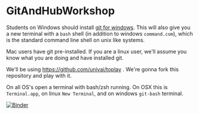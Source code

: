 # GitAndHubWorkshop

Students on Windows should install [git for windows](https://git-scm.com/download/win). This will also give you a new terminal with a `bash` shell (in addition to windows `command.com`), which is the standard command line shell on unix like systems. 

Mac users have git pre-installed. If you are a linux user, we'll assume you know what you are doing and have installed git.

We'll be using https://github.com/univai/toplay . We're gonna fork this repository and play with it.

On all OS's open a terminal with bash/zsh running. On OSX this is `Terminal.app`, on linux `New Terminal`, and on windows `git-bash` terminal.


[![Binder](https://mybinder.org/badge_logo.svg)](https://mybinder.org/v2/gh/univai-ghf/GitAndHubWorkshop/HEAD)

